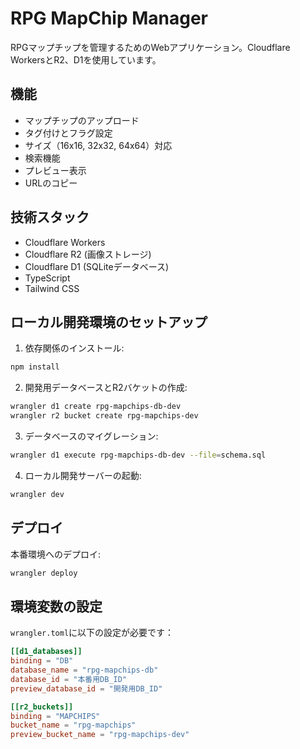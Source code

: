 # RPG MapChip Manager

RPGマップチップを管理するためのWebアプリケーション。Cloudflare WorkersとR2、D1を使用しています。

## 機能

- マップチップのアップロード
- タグ付けとフラグ設定
- サイズ（16x16, 32x32, 64x64）対応
- 検索機能
- プレビュー表示
- URLのコピー

## 技術スタック

- Cloudflare Workers
- Cloudflare R2 (画像ストレージ)
- Cloudflare D1 (SQLiteデータベース)
- TypeScript
- Tailwind CSS

## ローカル開発環境のセットアップ

1. 依存関係のインストール:
```bash
npm install
```

2. 開発用データベースとR2バケットの作成:
```bash
wrangler d1 create rpg-mapchips-db-dev
wrangler r2 bucket create rpg-mapchips-dev
```

3. データベースのマイグレーション:
```bash
wrangler d1 execute rpg-mapchips-db-dev --file=schema.sql
```

4. ローカル開発サーバーの起動:
```bash
wrangler dev
```

## デプロイ

本番環境へのデプロイ:
```bash
wrangler deploy
```

## 環境変数の設定

`wrangler.toml`に以下の設定が必要です：

```toml
[[d1_databases]]
binding = "DB"
database_name = "rpg-mapchips-db"
database_id = "本番用DB_ID"
preview_database_id = "開発用DB_ID"

[[r2_buckets]]
binding = "MAPCHIPS"
bucket_name = "rpg-mapchips"
preview_bucket_name = "rpg-mapchips-dev"
```